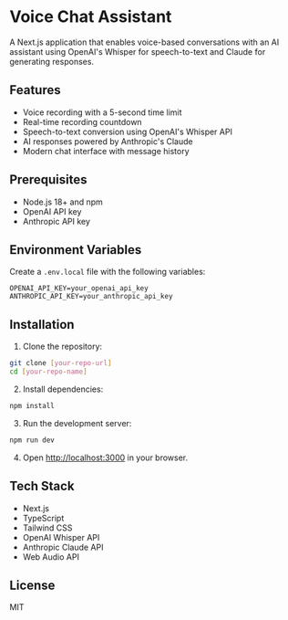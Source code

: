 # Voice Chat Assistant

A Next.js application that enables voice-based conversations with an AI assistant using OpenAI's Whisper for speech-to-text and Claude for generating responses.

## Features

- Voice recording with a 5-second time limit
- Real-time recording countdown
- Speech-to-text conversion using OpenAI's Whisper API
- AI responses powered by Anthropic's Claude
- Modern chat interface with message history

## Prerequisites

- Node.js 18+ and npm
- OpenAI API key
- Anthropic API key

## Environment Variables

Create a `.env.local` file with the following variables:

```env
OPENAI_API_KEY=your_openai_api_key
ANTHROPIC_API_KEY=your_anthropic_api_key
```

## Installation

1. Clone the repository:
```bash
git clone [your-repo-url]
cd [your-repo-name]
```

2. Install dependencies:
```bash
npm install
```

3. Run the development server:
```bash
npm run dev
```

4. Open [http://localhost:3000](http://localhost:3000) in your browser.

## Tech Stack

- Next.js
- TypeScript
- Tailwind CSS
- OpenAI Whisper API
- Anthropic Claude API
- Web Audio API

## License

MIT
